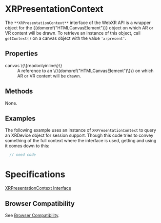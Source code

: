# XRPresentationContext

The `**XRPresentationContext**` interface of the WebXR API is a wrapper object for the \{\{domxref("HTMLCanvasElement")\}\} object on which AR or VR content will be drawn. To retrieve an instance of this object, call `getContext()` on a canvas object with the value `'xrpresent'`.

## Properties

<dl>
  <dt>canvas \{\{readonlyinline\}\}</dt>
  <dd>A reference to an \{\{domxref("HTMLCanvasElement")\}\} on which AR or VR content will be drawn.</dd>
</dl>

## Methods

None.

## Examples

The following example uses an instance of `XRPresentationContext` to query an XRDevice object for session support. Though this code tries to convey something of the full context where the interface is used, getting and using it comes down to this:

```javascript
  // need code
```

# Specifications

[XRPresentationContext Interface](https://www.w3.org/TR/webxr/#xrpresentationcontext-interface)

## Browser Compatibility

See [Browser Compatibility](compatibility).
